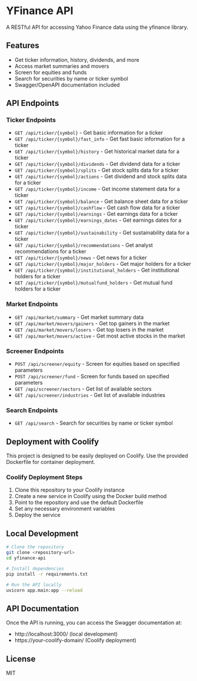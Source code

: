# YFinance API

A RESTful API for accessing Yahoo Finance data using the yfinance library.

## Features

- Get ticker information, history, dividends, and more
- Access market summaries and movers
- Screen for equities and funds
- Search for securities by name or ticker symbol
- Swagger/OpenAPI documentation included

## API Endpoints

### Ticker Endpoints

- `GET /api/ticker/{symbol}` - Get basic information for a ticker
- `GET /api/ticker/{symbol}/fast_info` - Get fast basic information for a ticker
- `GET /api/ticker/{symbol}/history` - Get historical market data for a ticker
- `GET /api/ticker/{symbol}/dividends` - Get dividend data for a ticker
- `GET /api/ticker/{symbol}/splits` - Get stock splits data for a ticker
- `GET /api/ticker/{symbol}/actions` - Get dividend and stock splits data for a ticker
- `GET /api/ticker/{symbol}/income` - Get income statement data for a ticker
- `GET /api/ticker/{symbol}/balance` - Get balance sheet data for a ticker
- `GET /api/ticker/{symbol}/cashflow` - Get cash flow data for a ticker
- `GET /api/ticker/{symbol}/earnings` - Get earnings data for a ticker
- `GET /api/ticker/{symbol}/earnings_dates` - Get earnings dates for a ticker
- `GET /api/ticker/{symbol}/sustainability` - Get sustainability data for a ticker
- `GET /api/ticker/{symbol}/recommendations` - Get analyst recommendations for a ticker
- `GET /api/ticker/{symbol}/news` - Get news for a ticker
- `GET /api/ticker/{symbol}/major_holders` - Get major holders for a ticker
- `GET /api/ticker/{symbol}/institutional_holders` - Get institutional holders for a ticker
- `GET /api/ticker/{symbol}/mutualfund_holders` - Get mutual fund holders for a ticker

### Market Endpoints

- `GET /api/market/summary` - Get market summary data
- `GET /api/market/movers/gainers` - Get top gainers in the market
- `GET /api/market/movers/losers` - Get top losers in the market
- `GET /api/market/movers/active` - Get most active stocks in the market

### Screener Endpoints

- `POST /api/screener/equity` - Screen for equities based on specified parameters
- `POST /api/screener/fund` - Screen for funds based on specified parameters
- `GET /api/screener/sectors` - Get list of available sectors
- `GET /api/screener/industries` - Get list of available industries

### Search Endpoints

- `GET /api/search` - Search for securities by name or ticker symbol

## Deployment with Coolify

This project is designed to be easily deployed on Coolify. Use the provided Dockerfile for container deployment.

### Coolify Deployment Steps

1. Clone this repository to your Coolify instance
2. Create a new service in Coolify using the Docker build method
3. Point to the repository and use the default Dockerfile
4. Set any necessary environment variables
5. Deploy the service

## Local Development

```bash
# Clone the repository
git clone <repository-url>
cd yfinance-api

# Install dependencies
pip install -r requirements.txt

# Run the API locally
uvicorn app.main:app --reload
```

## API Documentation

Once the API is running, you can access the Swagger documentation at:

- http://localhost:3000/ (local development)
- https://your-coolify-domain/ (Coolify deployment)

## License

MIT 